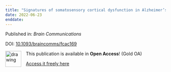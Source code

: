 ```yaml
---
title: "Signatures of somatosensory cortical dysfunction in Alzheimer’s disease and HIV-associated neurocognitive disorder"
date: 2022-06-23
enddate:
---
```


Published in: *Brain Communications*

DOI: [10.1093/braincomms/fcac169](https://doi.org/10.1093/braincomms/fcac169)

<img src="https://upload.wikimedia.org/wikipedia/commons/thumb/7/77/Open_Access_logo_PLoS_transparent.svg/800px-Open_Access_logo_PLoS_transparent.svg.png" alt="drawing" width="50" align="left"/> &nbsp;&nbsp;&nbsp;This publication is available in **Open Access**! (Gold OA)

&nbsp;&nbsp;&nbsp;<a href="https://academic.oup.com/braincomms/advance-article-pdf/doi/10.1093/braincomms/fcac169/44226037/fcac169.pdf">Access it freely here</a>

